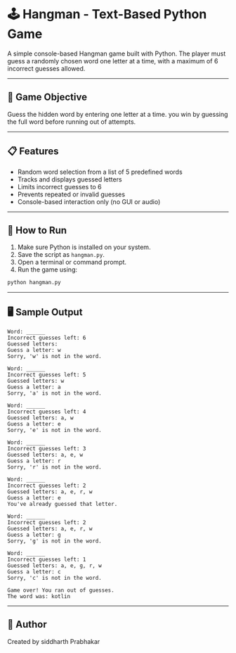 # 🕹️ Hangman - Text-Based Python Game

A simple console-based Hangman game built with Python. The player must guess a randomly chosen word one letter at a time, with a maximum of 6 incorrect guesses allowed.

---

## 🎯 Game Objective

Guess the hidden word by entering one letter at a time. you win by guessing the full word before running out of attempts.

---

## 📋 Features

- Random word selection from a list of 5 predefined words
- Tracks and displays guessed letters
- Limits incorrect guesses to 6
- Prevents repeated or invalid guesses
- Console-based interaction only (no GUI or audio)

---

## 🚀 How to Run

1. Make sure Python is installed on your system.
2. Save the script as `hangman.py`.
3. Open a terminal or command prompt.
4. Run the game using:

```bash
python hangman.py
```

---

## 🖥️ Sample Output

```
Word: ______
Incorrect guesses left: 6
Guessed letters: 
Guess a letter: w
Sorry, 'w' is not in the word.

Word: ______
Incorrect guesses left: 5
Guessed letters: w
Guess a letter: a
Sorry, 'a' is not in the word.

Word: ______
Incorrect guesses left: 4
Guessed letters: a, w
Guess a letter: e
Sorry, 'e' is not in the word.

Word: ______
Incorrect guesses left: 3
Guessed letters: a, e, w
Guess a letter: r
Sorry, 'r' is not in the word.

Word: ______
Incorrect guesses left: 2
Guessed letters: a, e, r, w
Guess a letter: e
You've already guessed that letter.

Word: ______
Incorrect guesses left: 2
Guessed letters: a, e, r, w
Guess a letter: g
Sorry, 'g' is not in the word.

Word: ______
Incorrect guesses left: 1
Guessed letters: a, e, g, r, w
Guess a letter: c
Sorry, 'c' is not in the word.

Game over! You ran out of guesses.
The word was: kotlin
```

---

## 👤 Author

Created by siddharth Prabhakar 
